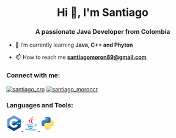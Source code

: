 <h1 align="center">Hi 👋, I'm Santiago</h1>
<h3 align="center">A passionate Java Developer from Colombia</h3>

- 🌱 I’m currently learning **Java, C++ and Phyton**

- 📫 How to reach me **santiagomoron89@gmail.com**

<h3 align="left">Connect with me:</h3>
<p align="left">
<a href="https://twitter.com/santiago_cro" target="blank"><img align="center" src="https://raw.githubusercontent.com/rahuldkjain/github-profile-readme-generator/master/src/images/icons/Social/twitter.svg" alt="santiago_cro" height="30" width="40" /></a>
<a href="https://discord.gg/santiago_moroncr" target="blank"><img align="center" src="https://raw.githubusercontent.com/rahuldkjain/github-profile-readme-generator/master/src/images/icons/Social/discord.svg" alt="santiago_moroncr" height="30" width="40" /></a>
</p>

<h3 align="left">Languages and Tools:</h3>
<p align="left"> <a href="https://www.w3schools.com/cpp/" target="_blank" rel="noreferrer"> <img src="https://raw.githubusercontent.com/devicons/devicon/master/icons/cplusplus/cplusplus-original.svg" alt="cplusplus" width="40" height="40"/> </a> <a href="https://www.java.com" target="_blank" rel="noreferrer"> <img src="https://raw.githubusercontent.com/devicons/devicon/master/icons/java/java-original.svg" alt="java" width="40" height="40"/> </a> <a href="https://www.python.org" target="_blank" rel="noreferrer"> <img src="https://raw.githubusercontent.com/devicons/devicon/master/icons/python/python-original.svg" alt="python" width="40" height="40"/> </a> </p>

